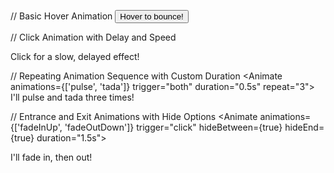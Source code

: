 // Basic Hover Animation
<Animate>
<button>Hover to bounce!</button>
</Animate>

// Click Animation with Delay and Speed
<Animate animations="rubberBand" trigger="click" delay="2s" speed="slow">

  <div>Click for a slow, delayed effect!</div>
</Animate>

// Repeating Animation Sequence with Custom Duration
<Animate animations={['pulse', 'tada']} trigger="both" duration="0.5s" repeat="3">
<span>I'll pulse and tada three times!</span>
</Animate>

// Entrance and Exit Animations with Hide Options
<Animate animations={['fadeInUp', 'fadeOutDown']} trigger="click" hideBetween={true} hideEnd={true} duration="1.5s">

  <div>I'll fade in, then out!</div>
</Animate>
